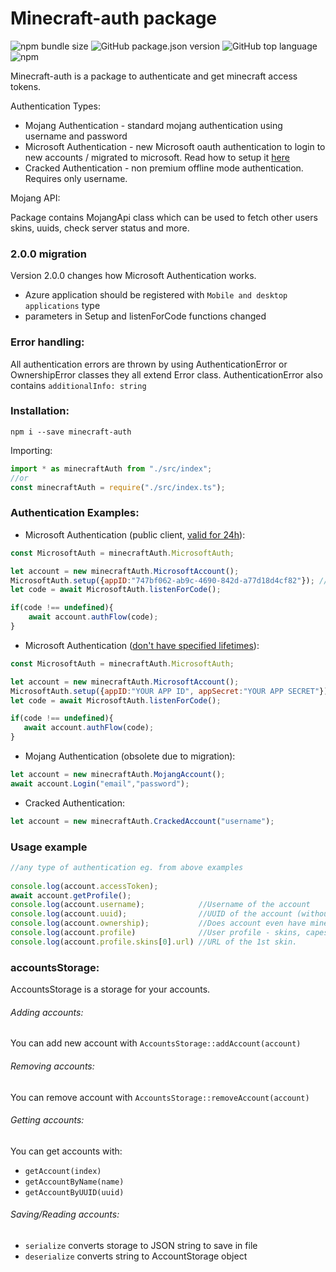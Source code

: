 # Minecraft-auth package
![npm bundle size](https://img.shields.io/bundlephobia/min/minecraft-auth?label=npm%20size)
![GitHub package.json version](https://img.shields.io/github/package-json/v/dommilosz/minecraft-auth)
![GitHub top language](https://img.shields.io/github/languages/top/dommilosz/minecraft-auth)
![npm](https://img.shields.io/npm/dt/minecraft-auth)

Minecraft-auth is a package to authenticate and get minecraft access tokens.

Authentication Types:
* Mojang Authentication - standard mojang authentication using username and password
* Microsoft Authentication - new Microsoft oauth authentication to login to new accounts / migrated to microsoft.
Read how to setup it [here](https://github.com/dommilosz/minecraft-auth/wiki/How-to-setup-Microsoft-Auth) 
* Cracked Authentication - non premium offline mode authentication. Requires only username.

Mojang API:

Package contains MojangApi class which can be used to fetch other users skins, uuids, check server status and more.

### 2.0.0 migration
Version 2.0.0 changes how Microsoft Authentication works. 
* Azure application should be registered with `Mobile and desktop applications` type
* parameters in Setup and listenForCode functions changed

### Error handling:
All authentication errors are thrown by using AuthenticationError or OwnershipError classes they all extend Error class.
AuthenticationError also contains `additionalInfo: string`

### Installation:
```shell
npm i --save minecraft-auth
```
Importing:
```javascript
import * as minecraftAuth from "./src/index";
//or
const minecraftAuth = require("./src/index.ts");
```

### Authentication Examples: 

 * Microsoft Authentication (public client, [valid for 24h](https://learn.microsoft.com/en-us/azure/active-directory/develop/v2-oauth2-auth-code-flow#refresh-the-access-token)): 
```javascript
const MicrosoftAuth = minecraftAuth.MicrosoftAuth;

let account = new minecraftAuth.MicrosoftAccount();
MicrosoftAuth.setup({appID:"747bf062-ab9c-4690-842d-a77d18d4cf82"}); //https://github.com/dommilosz/minecraft-auth/wiki/How-to-setup-Microsoft-Auth
let code = await MicrosoftAuth.listenForCode();

if(code !== undefined){
    await account.authFlow(code);
}
 ```

* Microsoft Authentication ([don't have specified lifetimes](https://learn.microsoft.com/en-us/azure/active-directory/develop/v2-oauth2-auth-code-flow#refresh-the-access-token)):
 ```javascript
const MicrosoftAuth = minecraftAuth.MicrosoftAuth;

let account = new minecraftAuth.MicrosoftAccount();
MicrosoftAuth.setup({appID:"YOUR APP ID", appSecret:"YOUR APP SECRET"}); //https://github.com/dommilosz/minecraft-auth/wiki/How-to-setup-Microsoft-Auth
let code = await MicrosoftAuth.listenForCode();

if(code !== undefined){
    await account.authFlow(code);
}
 ```

* Mojang Authentication (obsolete due to migration):
```javascript
let account = new minecraftAuth.MojangAccount();
await account.Login("email","password");
```


* Cracked Authentication:
```javascript
let account = new minecraftAuth.CrackedAccount("username");
```

### Usage example
```javascript
//any type of authentication eg. from above examples
        
console.log(account.accessToken);
await account.getProfile();
console.log(account.username);            //Username of the account
console.log(account.uuid);                //UUID of the account (without dashes)
console.log(account.ownership);           //Does account even have minecraft
console.log(account.profile)              //User profile - skins, capes, uuid, username
console.log(account.profile.skins[0].url) //URL of the 1st skin.
```

### accountsStorage:
AccountsStorage is a storage for your accounts. 
###### Adding accounts:
You can add new account with `AccountsStorage::addAccount(account)`
###### Removing accounts:
You can remove account with `AccountsStorage::removeAccount(account)`

###### Getting accounts:
You can get accounts with:
* `getAccount(index)`
* `getAccountByName(name)`
* `getAccountByUUID(uuid)`
###### Saving/Reading accounts:
* `serialize` converts storage to JSON string to save in file
* `deserialize` converts string to AccountStorage object